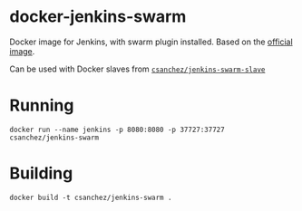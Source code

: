docker-jenkins-swarm
====================

Docker image for Jenkins, with swarm plugin installed.
Based on the [official image](https://registry.hub.docker.com/_/jenkins/).

Can be used with Docker slaves from [`csanchez/jenkins-swarm-slave`](https://registry.hub.docker.com/u/csanchez/jenkins-swarm-slave/)

# Running

    docker run --name jenkins -p 8080:8080 -p 37727:37727 csanchez/jenkins-swarm

# Building

    docker build -t csanchez/jenkins-swarm .
